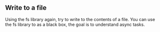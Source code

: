 ## Write to a file
Using the fs library again, try to write to the contents of a file.
You can use the fs library to as a black box, the goal is to understand async tasks.
